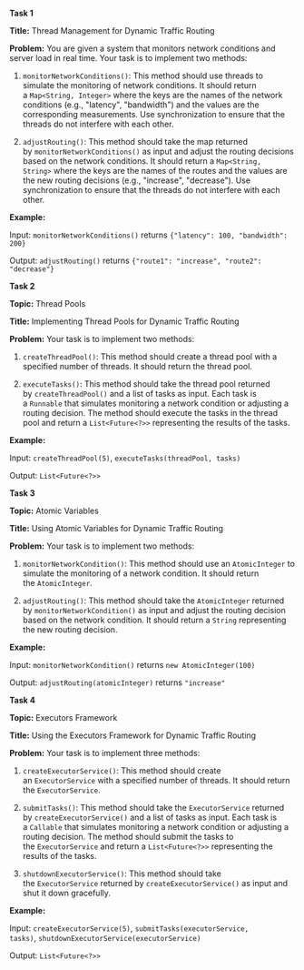 **Task 1**

**Title:** Thread Management for Dynamic Traffic Routing

**Problem:** You are given a system that monitors network conditions and server load in real time. Your task is to implement two methods:

1. `monitorNetworkConditions()`: This method should use threads to simulate the monitoring of network conditions. It should return a `Map<String, Integer>` where the keys are the names of the network conditions (e.g., "latency", "bandwidth") and the values are the corresponding measurements. Use synchronization to ensure that the threads do not interfere with each other.
    
2. `adjustRouting()`: This method should take the map returned by `monitorNetworkConditions()` as input and adjust the routing decisions based on the network conditions. It should return a `Map<String, String>` where the keys are the names of the routes and the values are the new routing decisions (e.g., "increase", "decrease"). Use synchronization to ensure that the threads do not interfere with each other.
    

**Example:**

Input: `monitorNetworkConditions()` returns `{"latency": 100, "bandwidth": 200}`

Output: `adjustRouting()` returns `{"route1": "increase", "route2": "decrease"}`

**Task 2**

**Topic:** Thread Pools

**Title:** Implementing Thread Pools for Dynamic Traffic Routing

**Problem:** Your task is to implement two methods:

1. `createThreadPool()`: This method should create a thread pool with a specified number of threads. It should return the thread pool.
    
2. `executeTasks()`: This method should take the thread pool returned by `createThreadPool()` and a list of tasks as input. Each task is a `Runnable` that simulates monitoring a network condition or adjusting a routing decision. The method should execute the tasks in the thread pool and return a `List<Future<?>>` representing the results of the tasks.
    

**Example:**

Input: `createThreadPool(5)`, `executeTasks(threadPool, tasks)`

Output: `List<Future<?>>`

**Task 3**

**Topic:** Atomic Variables

**Title:** Using Atomic Variables for Dynamic Traffic Routing

**Problem:** Your task is to implement two methods:

1. `monitorNetworkCondition()`: This method should use an `AtomicInteger` to simulate the monitoring of a network condition. It should return the `AtomicInteger`.
    
2. `adjustRouting()`: This method should take the `AtomicInteger` returned by `monitorNetworkCondition()` as input and adjust the routing decision based on the network condition. It should return a `String` representing the new routing decision.
    

**Example:**

Input: `monitorNetworkCondition()` returns `new AtomicInteger(100)`

Output: `adjustRouting(atomicInteger)` returns `"increase"`

**Task 4**

**Topic:** Executors Framework

**Title:** Using the Executors Framework for Dynamic Traffic Routing

**Problem:** Your task is to implement three methods:

1. `createExecutorService()`: This method should create an `ExecutorService` with a specified number of threads. It should return the `ExecutorService`.
    
2. `submitTasks()`: This method should take the `ExecutorService` returned by `createExecutorService()` and a list of tasks as input. Each task is a `Callable` that simulates monitoring a network condition or adjusting a routing decision. The method should submit the tasks to the `ExecutorService` and return a `List<Future<?>>` representing the results of the tasks.
    
3. `shutdownExecutorService()`: This method should take the `ExecutorService` returned by `createExecutorService()` as input and shut it down gracefully.
    

**Example:**

Input: `createExecutorService(5)`, `submitTasks(executorService, tasks)`, `shutdownExecutorService(executorService)`

Output: `List<Future<?>>`